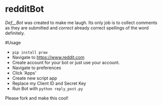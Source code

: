 # redditBot
_Def__Bot_ was created to make me laugh. Its only job is to collect comments as they are submitted and *correct* already correct spellings of the word definitely.

#Usage
- ```pip install praw```
- Navigate to https://www.reddit.com
- Create account for your bot or just use your account. 
- Navigate to  preferences
- Click 'Apps'
- Create new script app
- Replace my Client ID and Secret Key
- Run Bot with ```python reply_post.py```


Please fork and make this cool!

